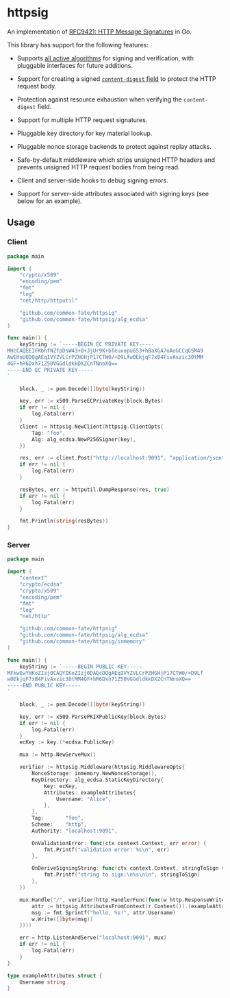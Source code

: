 # httpsig

An implementation of [RFC9421: HTTP Message Signatures](https://www.rfc-editor.org/rfc/rfc9421.html) in Go.

This library has support for the following features:

- Supports [all active algorithms](https://www.rfc-editor.org/rfc/rfc9421.html#section-6.2.2) for signing and verification, with pluggable interfaces for future additions.

- Support for creating a signed [`content-digest` field](https://www.rfc-editor.org/info/rfc9530) to protect the HTTP request body.

- Protection against resource exhaustion when verifying the `content-digest` field.

- Support for multiple HTTP request signatures.

- Pluggable key directory for key material lookup.

- Pluggable nonce storage backends to protect against replay attacks.

- Safe-by-default middleware which strips unsigned HTTP headers and prevents unsigned HTTP request bodies from being read.

- Client and server-side hooks to debug signing errors.

- Support for server-side attributes associated with signing keys (see below for an example).

## Usage

### Client

```go
package main

import (
	"crypto/x509"
	"encoding/pem"
	"fmt"
	"log"
	"net/http/httputil"

	"github.com/common-fate/httpsig"
	"github.com/common-fate/httpsig/alg_ecdsa"
)

func main() {
	keyString := `-----BEGIN EC PRIVATE KEY-----
MHcCAQEEIFKbhfNZfpDsW43+0+JjUr9K+bTeuxopu653+hBaXGA7oAoGCCqGSM49
AwEHoUQDQgAEqIVYZVLCrPZHGHjP17CTW0/+D9Lfw0EkjqF7xB4FivAxzic30tMM
4GF+hR6Dxh71Z50VGGdldkkDXZCnTNnoXQ==
-----END EC PRIVATE KEY-----
`

	block, _ := pem.Decode([]byte(keyString))

	key, err := x509.ParseECPrivateKey(block.Bytes)
	if err != nil {
		log.Fatal(err)
	}
	client := httpsig.NewClient(httpsig.ClientOpts{
		Tag: "foo",
		Alg: alg_ecdsa.NewP256Signer(key),
	})

	res, err := client.Post("http://localhost:9091", "application/json", nil)
	if err != nil {
		log.Fatal(err)
	}

	resBytes, err := httputil.DumpResponse(res, true)
	if err != nil {
		log.Fatal(err)
	}

	fmt.Println(string(resBytes))
}
```

### Server

```go
package main

import (
	"context"
	"crypto/ecdsa"
	"crypto/x509"
	"encoding/pem"
	"fmt"
	"log"
	"net/http"

	"github.com/common-fate/httpsig"
	"github.com/common-fate/httpsig/alg_ecdsa"
	"github.com/common-fate/httpsig/inmemory"
)

func main() {
	keyString := `-----BEGIN PUBLIC KEY-----
MFkwEwYHKoZIzj0CAQYIKoZIzj0DAQcDQgAEqIVYZVLCrPZHGHjP17CTW0/+D9Lf
w0EkjqF7xB4FivAxzic30tMM4GF+hR6Dxh71Z50VGGdldkkDXZCnTNnoXQ==
-----END PUBLIC KEY-----
`

	block, _ := pem.Decode([]byte(keyString))

	key, err := x509.ParsePKIXPublicKey(block.Bytes)
	if err != nil {
		log.Fatal(err)
	}
	ecKey := key.(*ecdsa.PublicKey)

	mux := http.NewServeMux()

	verifier := httpsig.Middleware(httpsig.MiddlewareOpts{
		NonceStorage: inmemory.NewNonceStorage(),
		KeyDirectory: alg_ecdsa.StaticKeyDirectory{
			Key: ecKey,
			Attributes: exampleAttributes{
				Username: "Alice",
			},
		},
		Tag:       "foo",
		Scheme:    "http",
		Authority: "localhost:9091",

		OnValidationError: func(ctx context.Context, err error) {
			fmt.Printf("validation error: %s\n", err)
		},

		OnDeriveSigningString: func(ctx context.Context, stringToSign string) {
			fmt.Printf("string to sign:\n%s\n\n", stringToSign)
		},
	})

	mux.Handle("/", verifier(http.HandlerFunc(func(w http.ResponseWriter, r *http.Request) {
		attr := httpsig.AttributesFromContext(r.Context()).(exampleAttributes)
		msg := fmt.Sprintf("hello, %s!", attr.Username)
		w.Write([]byte(msg))
	})))

	err = http.ListenAndServe("localhost:9091", mux)
	if err != nil {
		log.Fatal(err)
	}
}

type exampleAttributes struct {
	Username string
}
```
